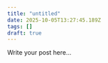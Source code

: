 ```yaml
---
title: "untitled"
date: 2025-10-05T13:27:45.189Z
tags: []
draft: true
---
```


Write your post here...
